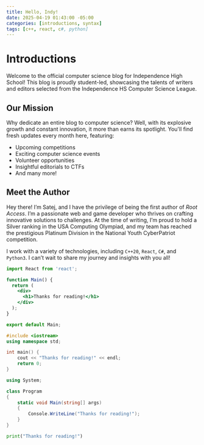 ```yaml
---
title: Hello, Indy!
date: 2025-04-19 01:43:00 -05:00
categories: [introductions, syntax]
tags: [c++, react, c#, python]
---
```


# Introductions 
Welcome to the official computer science blog for Independence High School! This blog is proudly student-led, showcasing the talents of writers and editors selected from the Independence HS Computer Science League.

## Our Mission
Why dedicate an entire blog to computer science? Well, with its explosive growth and constant innovation, it more than earns its spotlight. You'll find fresh updates every month here, featuring:
* Upcoming competitions
* Exciting computer science events
* Volunteer opportunities
* Insightful editorials to CTFs
* And many more!

## Meet the Author
Hey there! I’m Satej, and I have the privilege of being the first author of *Root Access*. I’m a passionate web and game developer who thrives on crafting innovative solutions to challenges. At the time of writing, I’m proud to hold a Silver ranking in the USA Computing Olympiad, and my team has reached the prestigious Platinum Division in the National Youth CyberPatriot competition. 

I work with a variety of technologies, including `C++20`, `React`, `C#`, and `Python3`. I can’t wait to share my journey and insights with you all!

```jsx
import React from 'react';

function Main() {
  return (
    <div>
      <h1>Thanks for reading!</h1>
    </div>
  );
}

export default Main;
```

```c++
#include <iostream>
using namespace std;

int main() {
    cout << "Thanks for reading!" << endl;
    return 0;
}
```

```csharp
using System;

class Program
{
    static void Main(string[] args)
    {
        Console.WriteLine("Thanks for reading!");
    }
}
```

```python
print("Thanks for reading!")
```